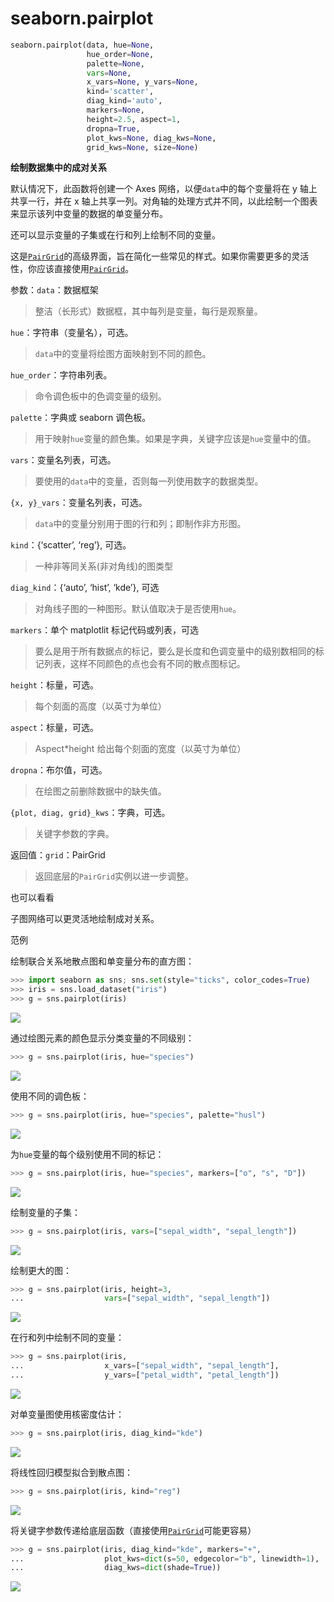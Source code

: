 # seaborn.pairplot

```python
seaborn.pairplot(data, hue=None, 
                 hue_order=None, 
                 palette=None, 
                 vars=None, 
                 x_vars=None, y_vars=None, 
                 kind='scatter', 
                 diag_kind='auto', 
                 markers=None, 
                 height=2.5, aspect=1, 
                 dropna=True, 
                 plot_kws=None, diag_kws=None, 
                 grid_kws=None, size=None)
```

**绘制数据集中的成对关系**

默认情况下，此函数将创建一个 Axes 网络，以便`data`中的每个变量将在 y 轴上共享一行，并在 x 轴上共享一列。对角轴的处理方式并不同，以此绘制一个图表来显示该列中变量的数据的单变量分布。

还可以显示变量的子集或在行和列上绘制不同的变量。

这是[`PairGrid`](seaborn.PairGrid.html#seaborn.PairGrid "seaborn.PairGrid")的高级界面，旨在简化一些常见的样式。如果你需要更多的灵活性，你应该直接使用[`PairGrid`](seaborn.PairGrid.html#seaborn.PairGrid "seaborn.PairGrid")。

参数：`data`：数据框架

> 整洁（长形式）数据框，其中每列是变量，每行是观察量。

`hue`：字符串（变量名），可选。

> `data`中的变量将绘图方面映射到不同的颜色。

`hue_order`：字符串列表。

> 命令调色板中的色调变量的级别。

`palette`：字典或 seaborn 调色板。

> 用于映射`hue`变量的颜色集。如果是字典，关键字应该是`hue`变量中的值。

`vars`：变量名列表，可选。

> 要使用的`data`中的变量，否则每一列使用数字的数据类型。

`{x, y}_vars`：变量名列表，可选。

> `data`中的变量分别用于图的行和列；即制作非方形图。

`kind`：{‘scatter’, ‘reg’}, 可选。

> 一种非等同关系(非对角线)的图类型

`diag_kind`：{‘auto’, ‘hist’, ‘kde’}, 可选

> 对角线子图的一种图形。默认值取决于是否使用`hue`。

`markers`：单个 matplotlit 标记代码或列表，可选

> 要么是用于所有数据点的标记，要么是长度和色调变量中的级别数相同的标记列表，这样不同颜色的点也会有不同的散点图标记。

`height`：标量，可选。

> 每个刻面的高度（以英寸为单位）

`aspect`：标量，可选。

> Aspect\*height 给出每个刻面的宽度（以英寸为单位）

`dropna`：布尔值，可选。

> 在绘图之前删除数据中的缺失值。

`{plot, diag, grid}_kws`：字典，可选。

> 关键字参数的字典。

返回值：`grid`：PairGrid

> 返回底层的`PairGrid`实例以进一步调整。

也可以看看

子图网络可以更灵活地绘制成对关系。

范例

绘制联合关系地散点图和单变量分布的直方图：

```py
>>> import seaborn as sns; sns.set(style="ticks", color_codes=True)
>>> iris = sns.load_dataset("iris")
>>> g = sns.pairplot(iris)

```

<img src="https://raw.githubusercontent.com/HG1227/image/master/img_tuchuang/20200512085628.jpg"/>

通过绘图元素的颜色显示分类变量的不同级别：

```py
>>> g = sns.pairplot(iris, hue="species")

```

<img src="https://raw.githubusercontent.com/HG1227/image/master/img_tuchuang/20200512085703.jpg"/>

使用不同的调色板：

```py
>>> g = sns.pairplot(iris, hue="species", palette="husl")

```

<img src="https://raw.githubusercontent.com/HG1227/image/master/img_tuchuang/20200512085811.jpg"/>

为`hue`变量的每个级别使用不同的标记：

```py
>>> g = sns.pairplot(iris, hue="species", markers=["o", "s", "D"])

```

<img src="https://raw.githubusercontent.com/HG1227/image/master/img_tuchuang/20200512085849.jpg"/>

绘制变量的子集：

```py
>>> g = sns.pairplot(iris, vars=["sepal_width", "sepal_length"])

```

<img src="https://raw.githubusercontent.com/HG1227/image/master/img_tuchuang/20200512085926.jpg"/>

绘制更大的图：

```py
>>> g = sns.pairplot(iris, height=3,
...                  vars=["sepal_width", "sepal_length"])

```

<img src="https://raw.githubusercontent.com/HG1227/image/master/img_tuchuang/20200512090034.jpg"/>

在行和列中绘制不同的变量：

```py
>>> g = sns.pairplot(iris,
...                  x_vars=["sepal_width", "sepal_length"],
...                  y_vars=["petal_width", "petal_length"])

```

<img src="https://raw.githubusercontent.com/HG1227/image/master/img_tuchuang/20200512090202.jpg"/>

对单变量图使用核密度估计：

```py
>>> g = sns.pairplot(iris, diag_kind="kde")

```

<img src="https://raw.githubusercontent.com/HG1227/image/master/img_tuchuang/20200512090240.jpg"/>

将线性回归模型拟合到散点图：

```py
>>> g = sns.pairplot(iris, kind="reg")

```

<img src="https://raw.githubusercontent.com/HG1227/image/master/img_tuchuang/20200512090430.jpg"/>

将关键字参数传递给底层函数（直接使用[`PairGrid`](seaborn.PairGrid.html#seaborn.PairGrid "seaborn.PairGrid")可能更容易）

```py
>>> g = sns.pairplot(iris, diag_kind="kde", markers="+",
...                  plot_kws=dict(s=50, edgecolor="b", linewidth=1),
...                  diag_kws=dict(shade=True))

```

<img src="https://raw.githubusercontent.com/HG1227/image/master/img_tuchuang/20200512090521.jpg"/>